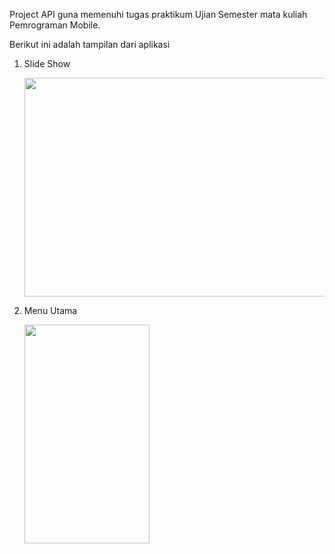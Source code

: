 Project API guna memenuhi tugas praktikum Ujian Semester mata kuliah Pemrograman Mobile. 

<p></p>

Berikut ini adalah tampilan dari aplikasi
  1. Slide Show
  
      <img src="https://github.com/nadya472/bloodify-uts/assets/67790978/4dc0df0c-5adb-4be0-8ad5-88b163b7f497" width = "750" height= "350">
<p></p>

  2. Menu Utama
 
      <img src="https://github.com/nadya472/bloodify-uts/assets/67790978/5f499d99-0935-4693-a6f1-926e7a49c27d" width = "200" height= "350">
<p></p>

